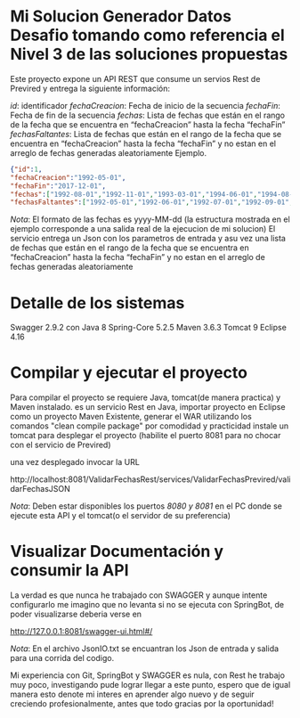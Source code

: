 # Mi Solucion Generador Datos Desafio tomando como referencia el Nivel 3 de las soluciones propuestas

Este proyecto expone un API REST que consume un servios Rest de Previred y entrega la siguiente información:

*id*: identificador
*fechaCreacion*: Fecha de inicio de la secuencia
*fechaFin*: Fecha de fin de la secuencia
*fechas*: Lista de fechas que están en el rango de la fecha que se encuentra en “fechaCreacion” hasta la fecha “fechaFin”
*fechasFaltantes*: Lista de fechas que están en el rango de la fecha que se encuentra en “fechaCreacion” hasta la fecha “fechaFin” y no estan en el arreglo de fechas generadas aleatoriamente
Ejemplo.
```json
{"id":1,
"fechaCreacion":"1992-05-01",
"fechaFin":"2017-12-01",
"fechas":["1992-08-01","1992-11-01","1993-03-01","1994-06-01","1994-08-01","1994-09-01","1994-10-01","1994-11-01","1995-04-01","1995-09-01","1996-01-01","1996-03-01","1996-06-01","1996-10-01","1997-01-01","1998-02-01","1998-04-01","1998-06-01","1998-09-01","1998-10-01","1998-11-01","1999-07-01","1999-12-01","2000-01-01","2000-02-01","2000-08-01","2000-09-01","2001-03-01","2001-06-01","2001-07-01","2001-08-01","2001-11-01","2001-12-01","2002-03-01","2002-05-01","2002-07-01","2002-10-01","2002-11-01","2003-01-01","2003-03-01","2003-10-01","2004-03-01","2004-05-01","2004-06-01","2004-07-01","2004-10-01","2005-09-01","2005-10-01","2006-01-01","2006-05-01","2006-09-01","2006-11-01","2006-12-01","2007-01-01","2007-08-01","2007-10-01","2008-05-01","2008-08-01","2008-10-01","2009-09-01","2010-06-01","2010-07-01","2010-09-01","2010-10-01","2010-11-01","2011-02-01","2011-03-01","2011-05-01","2011-08-01","2011-09-01","2011-12-01","2012-03-01","2012-04-01","2012-05-01","2012-08-01","2013-01-01","2013-07-01","2013-08-01","2014-08-01","2014-11-01","2015-03-01","2015-06-01","2015-07-01","2015-08-01","2015-10-01","2015-12-01","2016-03-01","2016-04-01","2016-05-01","2016-06-01","2017-04-01","2017-06-01","2017-08-01","2017-10-01"],
"fechasFaltantes":["1992-05-01","1992-06-01","1992-07-01","1992-09-01","1992-10-01","1992-12-01","1993-01-01","1993-02-01","1993-04-01","1993-05-01","1993-06-01","1993-07-01","1993-08-01","1993-09-01","1993-10-01","1993-11-01","1993-12-01","1994-01-01","1994-02-01","1994-03-01","1994-04-01","1994-05-01","1994-07-01","1994-12-01","1995-01-01","1995-02-01","1995-03-01","1995-05-01","1995-06-01","1995-07-01","1995-08-01","1995-10-01","1995-11-01","1995-12-01","1996-02-01","1996-04-01","1996-05-01","1996-07-01","1996-08-01","1996-09-01","1996-11-01","1996-12-01","1997-02-01","1997-03-01","1997-04-01","1997-05-01","1997-06-01","1997-07-01","1997-08-01","1997-09-01","1997-10-01","1997-11-01","1997-12-01","1998-01-01","1998-03-01","1998-05-01","1998-07-01","1998-08-01","1998-12-01","1999-01-01","1999-02-01","1999-03-01","1999-04-01","1999-05-01","1999-06-01","1999-08-01","1999-09-01","1999-10-01","1999-11-01","2000-03-01","2000-04-01","2000-05-01","2000-06-01","2000-07-01","2000-10-01","2000-11-01","2000-12-01","2001-01-01","2001-02-01","2001-04-01","2001-05-01","2001-09-01","2001-10-01","2002-01-01","2002-02-01","2002-04-01","2002-06-01","2002-08-01","2002-09-01","2002-12-01","2003-02-01","2003-04-01","2003-05-01","2003-06-01","2003-07-01","2003-08-01","2003-09-01","2003-11-01","2003-12-01","2004-01-01","2004-02-01","2004-04-01","2004-08-01","2004-09-01","2004-11-01","2004-12-01","2005-01-01","2005-02-01","2005-03-01","2005-04-01","2005-05-01","2005-06-01","2005-07-01","2005-08-01","2005-11-01","2005-12-01","2006-02-01","2006-03-01","2006-04-01","2006-06-01","2006-07-01","2006-08-01","2006-10-01","2007-02-01","2007-03-01","2007-04-01","2007-05-01","2007-06-01","2007-07-01","2007-09-01","2007-11-01","2007-12-01","2008-01-01","2008-02-01","2008-03-01","2008-04-01","2008-06-01","2008-07-01","2008-09-01","2008-11-01","2008-12-01","2009-01-01","2009-02-01","2009-03-01","2009-04-01","2009-05-01","2009-06-01","2009-07-01","2009-08-01","2009-10-01","2009-11-01","2009-12-01","2010-01-01","2010-02-01","2010-03-01","2010-04-01","2010-05-01","2010-08-01","2010-12-01","2011-01-01","2011-04-01","2011-06-01","2011-07-01","2011-10-01","2011-11-01","2012-01-01","2012-02-01","2012-06-01","2012-07-01","2012-09-01","2012-10-01","2012-11-01","2012-12-01","2013-02-01","2013-03-01","2013-04-01","2013-05-01","2013-06-01","2013-09-01","2013-10-01","2013-11-01","2013-12-01","2014-01-01","2014-02-01","2014-03-01","2014-04-01","2014-05-01","2014-06-01","2014-07-01","2014-09-01","2014-10-01","2014-12-01","2015-01-01","2015-02-01","2015-04-01","2015-05-01","2015-09-01","2015-11-01","2016-01-01","2016-02-01","2016-07-01","2016-08-01","2016-09-01","2016-10-01","2016-11-01","2016-12-01","2017-01-01","2017-02-01","2017-03-01","2017-05-01","2017-07-01","2017-09-01","2017-11-01","2017-12-01"]}
```
*Nota*:
El formato de las fechas es yyyy-MM-dd (la estructura mostrada en el ejemplo corresponde a una salida real de la ejecucion de mi solucion)
El servicio entrega un Json con los parametros de entrada y asu vez una lista de fechas que están en el rango de la fecha que se encuentra en “fechaCreacion” hasta la fecha “fechaFin” y no estan en el arreglo de fechas generadas aleatoriamente

# Detalle de los sistemas

Swagger 2.9.2 con 
Java 8
Spring-Core 5.2.5
Maven 3.6.3
Tomcat 9
Eclipse 4.16

# Compilar y ejecutar el proyecto

Para compilar el proyecto se requiere Java, tomcat(de manera practica) y Maven instalado. es un servicio Rest en Java, 
importar proyecto en Eclipse como un proyecto Maven Existente, generar el WAR utilizando los comandos "clean compile package" por comodidad 
y practicidad instale un tomcat para desplegar el proyecto (habilite el puerto 8081 para no chocar con el servicio de Previred)

una vez desplegado invocar la URL

http://localhost:8081/ValidarFechasRest/services/ValidarFechasPrevired/validarFechasJSON

*Nota*:
Deben estar disponibles los puertos *8080 y 8081* en el PC donde se ejecute esta API y el tomcat(o el servidor de su preferencia)

# Visualizar Documentación y consumir la API

La verdad es que nunca he trabajado con SWAGGER y aunque intente configurarlo me imagino que no levanta si no se ejecuta con SpringBot, de poder visualizarse deberia verse en

http://127.0.0.1:8081/swagger-ui.html#/

*Nota*:
En el archivo JsonIO.txt se encuantran los Json de entrada y salida para una corrida del codigo.

Mi experiencia con Git, SpringBot y SWAGGER es nula, con Rest he trabajo muy poco, investigando pude lograr llegar a este punto, espero que de igual manera esto denote mi interes en aprender algo nuevo y de seguir creciendo profesionalmente, antes que todo gracias por la oportunidad!